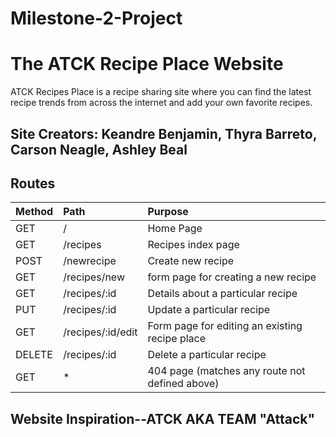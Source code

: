 # **Milestone-2-Project**

# **The ATCK Recipe Place Website**

ATCK Recipes Place is a recipe sharing site where you can find the latest recipe trends from across the internet and add your own favorite recipes.

## Site Creators: Keandre Benjamin, Thyra Barreto, Carson Neagle, Ashley Beal

## Routes

| Method        | Path                        | Purpose                                          |
| :------------ | :-------------------------- | :----------------------------------------------- |       
| GET           | /                           | Home Page                                        |
| GET           | /recipes                    | Recipes index page                               |
| POST          | /newrecipe                  | Create new recipe                                |
| GET           | /recipes/new                | form page for creating a new recipe              |
| GET           | /recipes/:id                | Details about a particular recipe                |
| PUT           | /recipes/:id                | Update a particular recipe                       |
| GET           | /recipes/:id/edit           | Form page for editing an existing recipe place   |
| DELETE        | /recipes/:id                | Delete a particular recipe                       |
| GET           | *                           | 404 page (matches any route not defined above)   |



## Website Inspiration--ATCK AKA TEAM "Attack"
